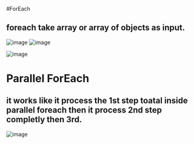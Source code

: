 #ForEach

## foreach take array or array of objects as input.

![image](https://github.com/gauravxlokhande/AllAbout-MuleSoft/assets/119065314/d9d63ae9-afda-4d4f-80ca-cdd41321b4e8)
![image](https://github.com/gauravxlokhande/AllAbout-MuleSoft/assets/119065314/1b9129ed-3256-40c5-a0fa-2f50a3545660)

![image](https://github.com/gauravxlokhande/AllAbout-MuleSoft/assets/119065314/0013db0e-841b-451e-bb75-b696ebd0ada6)


# Parallel ForEach
## it works like it process the 1st step toatal inside parallel foreach then it process 2nd step completly then 3rd.
![image](https://github.com/gauravxlokhande/AllAbout-MuleSoft/assets/119065314/6f36b038-7be7-4841-acbc-4640e877b882)
